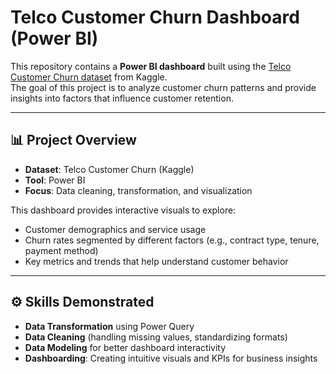 # Telco Customer Churn Dashboard (Power BI)

This repository contains a **Power BI dashboard** built using the [Telco Customer Churn dataset](https://www.kaggle.com/blastchar/telco-customer-churn) from Kaggle.  
The goal of this project is to analyze customer churn patterns and provide insights into factors that influence customer retention.

---

## 📊 Project Overview
- **Dataset**: Telco Customer Churn (Kaggle)  
- **Tool**: Power BI  
- **Focus**: Data cleaning, transformation, and visualization  

This dashboard provides interactive visuals to explore:
- Customer demographics and service usage  
- Churn rates segmented by different factors (e.g., contract type, tenure, payment method)  
- Key metrics and trends that help understand customer behavior  

---

## ⚙️ Skills Demonstrated
- **Data Transformation** using Power Query  
- **Data Cleaning** (handling missing values, standardizing formats)  
- **Data Modeling** for better dashboard interactivity  
- **Dashboarding**: Creating intuitive visuals and KPIs for business insights  
